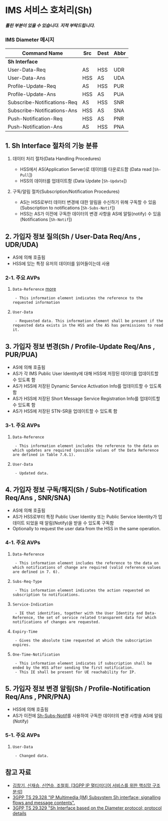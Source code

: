# IMS 서비스 호처리(Sh)

##### _틀린 부분이 있을 수 있습니다. 지적 부탁드립니다._

### IMS Diameter 메시지
|Command Name          |Src   |Dest  |Abbr|
|----------------------|------|------|----|
|**Sh Interface**||||
|User-Data-Req         |AS    |HSS   |UDR|
|User-Data-Ans         |HSS   |AS    |UDA|
|Profile-Update-Req    |AS    |HSS   |PUR|
|Profile-Update-Ans    |HSS   |AS    |PUA|
|Subscribe-Notifications-Req|AS |HSS |SNR|
|Subscribe-Notifications-Ans|HSS|AS  |SNA|
|Push-Notification-Req |HSS   |AS    |PNR|
|Push-Notification-Ans |AS    |HSS   |PNA|

## 1. Sh Interface 절차의 기능 분류

1. 데이터 처리 절차(Data Handling Procedures)

    - HSS에서 AS(Application Server)로 데이터를 다운로드함 (Data read [`Sh-Pull`])
    - HSS의 데이터를 업데이트함 (Data Update [`Sh-Update`])

2. 구독/알림 절차(Subscription/Notification Procedures)

    - AS는 HSS로부터 데이터 변경에 대한 알림을 수신하기 위해 구독할 수 있음 (Subscription to notifications [`Sh-Subs-Notif`])
    - HSS는 AS가 이전에 구독한 데이터의 변경 사항을 AS에 알릴(notify) 수 있음 (Notifications [`Sh-Notif`])

## 2. 가입자 정보 질의(Sh / User-Data Req/Ans , UDR/UDA)

- AS에 의해 호출됨
- HSS에 있는 특정 유저의 데이터를 읽어들이는데 사용

### 2-1. 주요 AVPs

1. `Data-Reference` [more]()
    
        - This information element indicates the reference to the requested information

2. `User-Data`

        - Requested data. This information element shall be present if the requested data exists in the HSS and the AS has permissions to read it.

## 3. 가입자 정보 변경(Sh / Profile-Update Req/Ans , PUR/PUA)

- AS에 의해 호출됨
- AS가 각 IMS Public User Identity에 대해 HSS에 저장된 데이터를 업데이트할 수 있도록 함
- AS가 HSS에 저장된 Dynamic Service Activation Info를 업데이트할 수 있도록 함
- AS가 HSS에 저장된 Short Message Service Registration Info를 업데이트할 수 있도록 함
- AS가 HSS에 저장된 STN-SR을 업데이트할 수 있도록 함

### 3-1. 주요 AVPs

1. `Data-Reference`

        - This information element includes the reference to the data on which updates are required (possible values of the Data Reference are defined in Table 7.6.1).

2. `User-Data`

        - Updated data.

## 4. 가입자 정보 구독/해지(Sh / Subs-Notification Req/Ans , SNR/SNA)

- AS에 의해 호출됨
- AS가 HSS로부터 특정 Public User Identity 또는 Public Service Identity가 업데이트 되었을 때 알림(Notify)을 받을 수 있도록 구독함
- Optionally to request the user data from the HSS in the same operation.

### 4-1. 주요 AVPs

1. `Data-Reference`

        - This information element includes the reference to the data on which notifications of change are required (valid reference values are defined in 7. 6).

2. `Subs-Req-Type`

        - This information element indicates the action requested on subscription to notifications.

3. `Service-Indication`

        - IE that identifies, together with the User Identity and Data-Reference, the set of service related transparent data for which notifications of changes are requested.

4. `Expiry-Time`

        - Gives the absolute time requested at which the subscription expires.

5. `One-Time-Notification`

        - This information element indicates if subscription shall be ended by the HSS after sending the first notification.
        - This IE shall be present for UE reachability for IP.


## 5. 가입자 정보 변경 알림(Sh / Profile-Notification Req/Ans , PNR/PNA)

- HSS에 의해 호출됨
- AS가 이전에 [Sh-Subs-Notif](#4-가입자-정보-구독해지sh--subs-notification-reqans--snrsna)를 사용하여 구독한 데이터의 변경 사항을 AS에 알림(Notify)

### 5-1. 주요 AVPs

1. `User-Data`

        - Changed data.


## 참고 자료
- [김창기, 신재승, 신연승, 조철회, [3GPP IP 멀티미디어 서비스를 위한 핵심망 구조 분석]](https://ettrends.etri.re.kr/ettrends/75/0905000333/)
- [3GPP TS 29.328 "IP Multimedia (IM) Subsystem Sh interface; signalling flows and message contents".](https://portal.3gpp.org/desktopmodules/Specifications/SpecificationDetails.aspx?specificationId=1706)
- [3GPP TS 29.329 "Sh Interface based on the Diameter protocol; protocol details](https://portal.3gpp.org/desktopmodules/Specifications/SpecificationDetails.aspx?specificationId=1707)